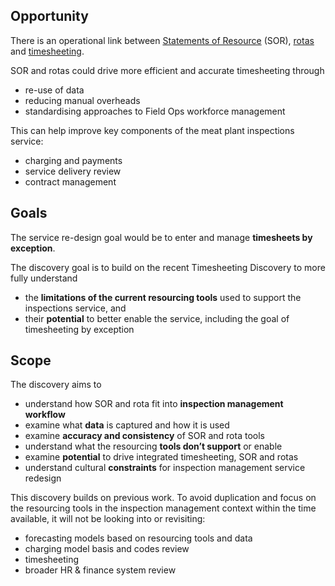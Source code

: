## Opportunity

There is an operational link between [Statements of Resource](sor-context) (SOR), [rotas](rota-context) and [timesheeting](http://fsa-timesheeting.herokuapp.com/). 

SOR and rotas could drive more efficient and accurate timesheeting through
* re-use of data 
* reducing manual overheads 
* standardising approaches to Field Ops workforce management

This can help improve key components of the meat plant inspections service: 
* charging and payments
* service delivery review 
* contract management 

## Goals

The service re-design goal would be to enter and manage **timesheets by exception**. 

The discovery goal is to build on the recent Timesheeting Discovery to more fully understand
* the **limitations of the current resourcing tools** used to support the inspections service, and 
* their **potential** to better enable the service, including the goal of timesheeting by exception

## Scope

The discovery aims to 
* understand how SOR and rota fit into **inspection management workflow**
* examine what **data** is captured and how it is used
* examine **accuracy and consistency** of SOR and rota tools 
* understand what the resourcing **tools don’t support** or enable
* examine **potential** to drive integrated timesheeting, SOR and rotas
* understand cultural **constraints** for inspection management service redesign

This discovery builds on previous work. To avoid duplication and focus on the resourcing tools in the inspection management context within the time available, it will not be looking into or revisiting:
* forecasting models based on resourcing tools and data
* charging model basis and codes review
* timesheeting
* broader HR & finance system review
